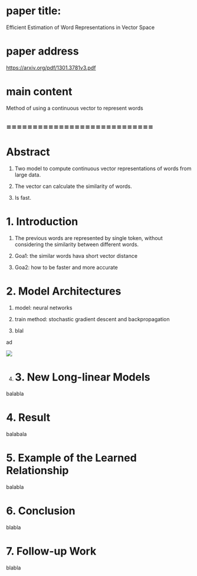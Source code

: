 # paper title:

Efficient Estimation of Word Representations in Vector Space

# paper address

https://arxiv.org/pdf/1301.3781v3.pdf

# main content

Method of using a continuous vector to represent words

## ============================

# Abstract

1. Two model to compute continuous vector representations of words from large data.

2. The vector can calculate the similarity of words.

3. Is fast.

# 1. Introduction

1. The previous words are represented by single token, without considering the similarity between different words.

2. Goa1:  the similar words hava short vector distance

3. Goa2: how to be faster and more accurate

# 2. Model Architectures

1. model: neural networks

2. train method: stochastic gradient descent and backpropagation

3. blal

ad

![](/Users/wenqiangsu/Documents/NLP-Learning/read-notes/images/Screen%20Shot%202022-04-01%20at%2012.02.06%20PM.png)

4. # 3. New Long-linear Models

balabla

# 4. Result

balabala

# 5. Example of the Learned Relationship

balabla

# 6. Conclusion

blabla

# 7. Follow-up Work

blabla

